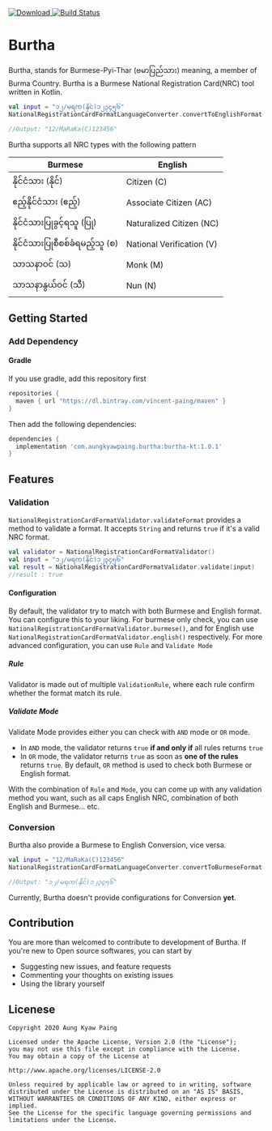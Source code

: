  [ ![Download](https://api.bintray.com/packages/vincent-paing/maven/burtha/images/download.svg) ](https://bintray.com/vincent-paing/maven/burtha/_latestVersion) [![Build Status](https://api.travis-ci.com/vincent-paing/burtha.svg?branch=master)](https://travis-ci.com/vincent-paing/burtha)

# Burtha

Burtha, stands for Burmese-Pyi-Thar (ဗမာပြည်သား) meaning, a member of Burma Country. Burtha is a Burmese National Registration Card(NRC) tool written in Kotlin.


```kotlin
val input = "၁၂/မရက(နိုင်)၁၂၃၄၅၆"
NationalRegistrationCardFormatLanguageConverter.convertToEnglishFormat(input) 

//Output: "12/MaRaKa(C)123456"
```

Burtha supports all NRC types with the following pattern

| Burmese               | English
| ----------------------|-------------
| နိုင်ငံသား (နိုင်)           | Citizen (C)
| ဧည့်နိုင်ငံသား (ဧည့်)       | Associate Citizen (AC)  
| နိုင်ငံသားပြုခွင့်ရသူ (ပြု)     | Naturalized Citizen (NC) 
| နိုင်ငံသားပြုစီစစ်ခံရမည့်သူ (စ) | National Verification (V)
| သာသနာဝင် (သ)         | Monk (M)
| သာသနာနွယ်ဝင် (သီ)       | Nun (N)

## Getting Started

### Add Dependency

#### Gradle

If you use gradle, add this repository first 

```groovy 
repositories {
  maven { url "https://dl.bintray.com/vincent-paing/maven" } 
} 
```

Then add the following dependencies:

```groovy
dependencies {
  implementation 'com.aungkyawpaing.burtha:burtha-kt:1.0.1'
}
```

## Features


### Validation

`NationalRegistrationCardFormatValidator.validateFormat` provides a method to validate a format. It accepts `String` and returns `true` if it's a valid NRC format.

```kotlin
val validator = NationalRegistrationCardFormatValidator()
val input = "၁၂/မရက(နိုင်)၁၂၃၄၅၆"
val result = NationalRegistrationCardFormatValidator.validate(input)
//result : true
```

#### Configuration

By default, the validator try to match with both Burmese and English format. You can configure this to your liking. For burmese only check, you can use `NationalRegistrationCardFormatValidator.burmese()`, and for English use `NationalRegistrationCardFormatValidator.english()` respectively. For more advanced configuration, you can use `Rule` and `Validate Mode`

##### Rule

Validator is made out of multiple `ValidationRule`, where each rule confirm whether the format match its rule. 

##### Validate Mode

Validate Mode provides either you can check with `AND` mode or `OR` mode. 

- In `AND` mode, the validator returns `true` **if and only if** all rules returns `true`
- In `OR` mode, the validator returns `true` as soon as **one of the rules** returns `true`. By default, `OR` method is used to check both Burmese or English format.

With the combination of `Rule` and `Mode`, you can come up with any validation method you want, such as all caps English NRC, combination of both English and Burmese... etc.


### Conversion

Burtha also provide a Burmese to English Conversion, vice versa.

```kotlin
val input = "12/MaRaKa(C)123456"
NationalRegistrationCardFormatLanguageConverter.convertToBurmeseFormat(input) 

//Output: "၁၂/မရက(နိုင်)၁၂၃၄၅၆" 
```

Currently, Burtha doesn't provide configurations for Conversion **yet**.

## Contribution

You are more than welcomed to contribute to development of Burtha. If you're new to Open source softwares, you can start by 

- Suggesting new issues, and feature requests
- Commenting your thoughts on existing issues
- Using the library yourself

## Licenese

```
Copyright 2020 Aung Kyaw Paing

Licensed under the Apache License, Version 2.0 (the "License"); 
you may not use this file except in compliance with the License. 
You may obtain a copy of the License at

http://www.apache.org/licenses/LICENSE-2.0

Unless required by applicable law or agreed to in writing, software 
distributed under the License is distributed on an "AS IS" BASIS, 
WITHOUT WARRANTIES OR CONDITIONS OF ANY KIND, either express or implied. 
See the License for the specific language governing permissions and 
limitations under the License.
```